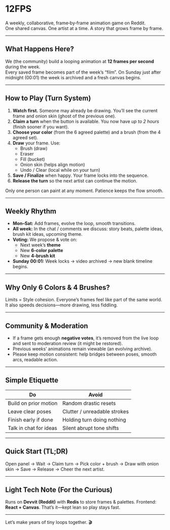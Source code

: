 # 12FPS

A weekly, collaborative, frame‑by‑frame animation game on Reddit.  
One shared canvas. One artist at a time. A story that grows frame by frame.

---

## What Happens Here?

We (the community) build a looping animation at **12 frames per second** during the week.  
Every saved frame becomes part of the week’s “film”. On Sunday just after midnight (00:01) the week is archived and a fresh canvas begins.

---

## How to Play (Turn System)

1. **Watch first.** Someone may already be drawing. You’ll see the current frame and onion skin (ghost of the previous one).  
2. **Claim a turn** when the button is available. You now have *up to 2 hours* (finish sooner if you want).  
3. **Choose your color** (from the 6 agreed palette) and a brush (from the 4 agreed set).  
4. **Draw** your frame. Use:
   - Brush (draw)
   - Eraser
   - Fill (bucket)
   - Onion skin (helps align motion)
   - Undo / Clear (local while on your turn)
5. **Save / Finalize** when happy. Your frame locks into the sequence.  
6. **Release the turn** so the next artist can continue the motion.

Only one person can paint at any moment. Patience keeps the flow smooth.

---

## Weekly Rhythm

- **Mon–Sat:** Add frames, evolve the loop, smooth transitions.  
- **All week:** In the chat / comments we discuss: story beats, palette ideas, brush kit ideas, upcoming theme.  
- **Voting:** We propose & vote on:
  - Next week’s **theme**
  - New **6‑color palette**
  - New **4‑brush kit**
- **Sunday 00:01:** Week locks → video archived → new blank timeline begins.

---

## Why Only 6 Colors & 4 Brushes?

Limits = Style cohesion. Everyone’s frames feel like part of the same world.  
It also speeds decisions—more drawing, less fiddling.

---

## Community & Moderation

- If a frame gets enough **negative votes**, it’s removed from the live loop and sent to moderation review (it might be restored).  
- Previous weeks’ animations remain viewable (an evolving archive).  
- Please keep motion consistent: help bridges between poses, smooth arcs, readable action.

---

## Simple Etiquette

| Do | Avoid |
| --- | --- |
| Build on prior motion | Random drastic resets |
| Leave clear poses | Clutter / unreadable strokes |
| Finish early if done | Holding turn doing nothing |
| Talk in chat for ideas | Silent abrupt tone shifts |

---

## Quick Start (TL;DR)

Open panel → Wait → Claim turn → Pick color + brush → Draw with onion skin → Save → Release → Cheer the next artist.

---

## Light Tech Note (For the Curious)

Runs on **Devvit (Reddit)** with **Redis** to store frames & palettes. Frontend: **React + Canvas**. That’s it—kept lean so play stays fast.

---

Let’s make years of tiny loops together. 🎬
